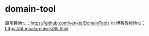 # domain-tool

原项目地址：https://github.com/venkio/DomainTools
\n
博客教程地址：https://bt.mba/archives/85.html
